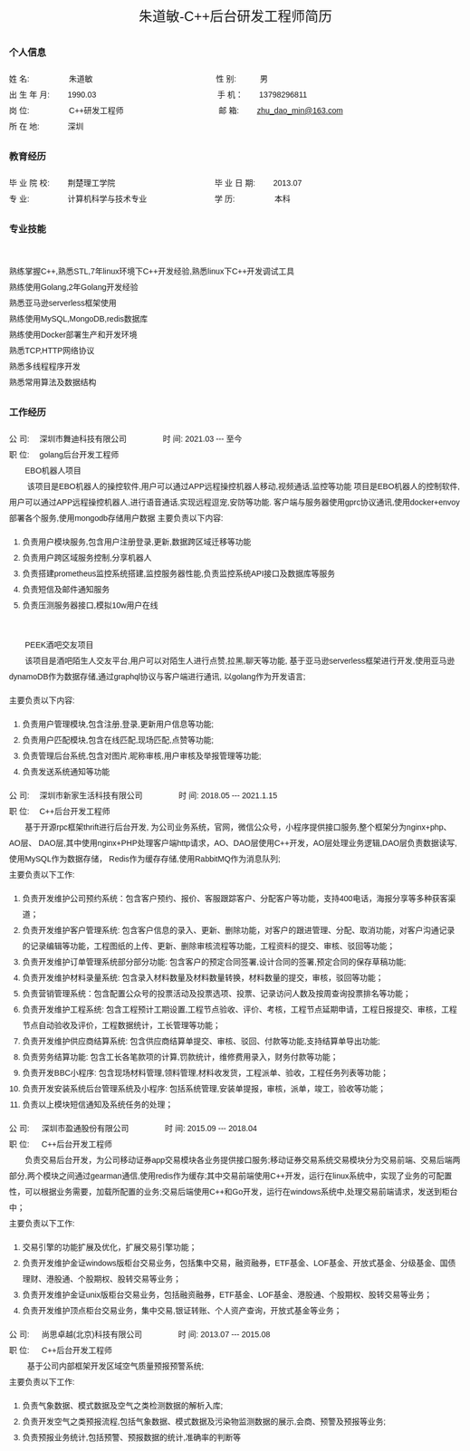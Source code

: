 <style>
body {
  font-family: Helvetica, arial, freesans, clean, sans-serif;
  font-size: 14px;
  line-height: 2;
  padding: 10px;
  max-width: 800px;
  margin: 0 auto;
}
</style>
<center><font size=5>朱道敏-C++后台研发工程师简历 </font> </center>

### 个人信息 
姓 名:&#8195;&#8195;&#8195;&#8195;&#8195;朱道敏 &#8195;&#8195;&#8195;&#8195;&#8195;&#8195;&#8195;&#8195;&#8195;&#8195;&#8195;&#8195;&#8195;&#8195;&#8195;  性 别:&#8195;&#8195;&#8195;男
<br/>出 生 年 月: &#8195;&#8195;1990.03&#8195;&#8195;&#8195;&#8195;&#8195;&#8195;&#8195;&#8195;&#8195;&#8195;&#8195;&#8195;&#8195;&#8195;&#8195; 手 机：&#8195;&#8195;13798296811
<br/>岗 位:&#8195;&#8195;&#8195;&#8195;&#8195;C++研发工程师&#8195;&#8195;&#8195;&#8195;&#8195;&#8195;&#8195;&#8195;&#8195;&#8195;&#8195;&#8195;邮 箱:&#8195;&#8195; zhu_dao_min@163.com   
所 在 地:  &#8195;&#8195;&#8195;  深圳

### 教育经历
毕 业 院 校:&#8195;&#8195;  荆楚理工学院   &#8195;&#8195;&#8195;&#8195;&#8195;&#8195;&#8195;&#8195;&#8195;&#8195;&#8195;&#8195; 毕 业 日 期:&#8195;&#8195; 2013.07
</br>专 业: &#8195;&#8195; &#8195;&#8195;    计算机科学与技术专业 &#8195;&#8195;&#8195;&#8195;&#8195;&#8195;&#8195;&#8195; 学 历:&#8195;&#8195;&#8195;&#8195;&#8195;本科     

### 专业技能
</br>熟练掌握C++,熟悉STL,7年linux环境下C++开发经验,熟悉linux下C++开发调试工具
</br>熟练使用Golang,2年Golang开发经验
</br>熟悉亚马逊serverless框架使用
</br>熟练使用MySQL,MongoDB,redis数据库
</br>熟练使用Docker部署生产和开发环境
</br>熟悉TCP,HTTP网络协议
</br>熟悉多线程程序开发
</br>熟悉常用算法及数据结构

### 工作经历

公 司: &#8195;深圳市舞迪科技有限公司    &#8195;&#8195;&#8195;&#8195; 时 间: 2021.03 --- 至今
<br/>职 位: &#8195;golang后台开发工程师 
<br/>&#8195;&#8195;EBO机器人项目
<br/>&#8195;&#8195; 该项目是EBO机器人的操控软件,用户可以通过APP远程操控机器人移动,视频通话,监控等功能
  项目是EBO机器人的控制软件,用户可以通过APP远程操控机器人,进行语音通话,实现远程逗宠,安防等功能. 
  客户端与服务器使用gprc协议通讯,使用docker+envoy部署各个服务,使用mongodb存储用户数据
主要负责以下内容:
1. 负责用户模块服务,包含用户注册登录,更新,数据跨区域迁移等功能
1. 负责用户跨区域服务控制,分享机器人
2. 负责搭建prometheus监控系统搭建,监控服务器性能,负责监控系统API接口及数据库等服务
3. 负责短信及邮件通知服务
4. 负责压测服务器接口,模拟10w用户在线

<br/>&#8195;&#8195;PEEK酒吧交友项目
<br/>&#8195;&#8195;该项目是酒吧陌生人交友平台,用户可以对陌生人进行点赞,拉黑,聊天等功能,
  基于亚马逊serverless框架进行开发,使用亚马逊dynamoDB作为数据存储,通过graphql协议与客户端进行通讯,
  以golang作为开发语言;

主要负责以下内容:
1. 负责用户管理模块,包含注册,登录,更新用户信息等功能;
2. 负责用户匹配模块,包含在线匹配,现场匹配,点赞等功能;
3. 负责管理后台系统,包含对图片,昵称审核,用户审核及举报管理等功能;
4. 负责发送系统通知等功能

公 司: &#8195;深圳市新家生活科技有限公司    &#8195;&#8195;&#8195;&#8195; 时 间: 2018.05 --- 2021.1.15
<br/>职 位: &#8195;C++后台开发工程师 
<br/>&#8195;&#8195;基于开源rpc框架thrift进行后台开发, 为公司业务系统，官网，微信公众号，小程序提供接口服务,整个框架分为nginx+php、AO层、 DAO层,其中使用nginx+PHP处理客户端http请求，AO、DAO层使用C++开发，AO层处理业务逻辑,DAO层负责数据读写,使用MySQL作为数据存储，
Redis作为缓存存储,使用RabbitMQ作为消息队列;
<br/>主要负责以下工作:

1. 负责开发维护公司预约系统：包含客户预约、报价、客服跟踪客户、分配客户等功能，支持400电话，海报分享等多种获客渠道；
2. 负责开发维护客户管理系统: 包含客户信息的录入、更新、删除功能，对客户的跟进管理、分配、取消功能，对客户沟通记录的记录编辑等功能，工程图纸的上传、更新、删除审核流程等功能，工程资料的提交、审核、驳回等功能；
3. 负责开发维护订单管理系统部分部分功能: 包含客户的预定合同签署,设计合同的签署,预定合同的保存草稿功能;
4. 负责开发维护材料录量系统: 包含录入材料数量及材料数量转换，材料数量的提交，审核，驳回等功能；
5. 负责营销管理系统：包含配置公众号的投票活动及投票选项、投票、记录访问人数及按周查询投票排名等功能；
6. 负责开发维护工程系统: 包含工程预计工期设置,工程节点验收、评价、考核，工程节点延期申请，工程日报提交、审核，工程节点自动验收及评价，工程数据统计，工长管理等功能；
7. 负责开发维护供应商结算系统: 包含供应商结算单提交、审核、驳回、付款等功能,支持结算单导出功能;
8. 负责劳务结算功能: 包含工长各笔款项的计算,罚款统计，维修费用录入，财务付款等功能；
9. 负责开发BBC小程序: 包含现场材料管理,领料管理,材料收发货，工程派单、验收，工程任务列表等功能；
10. 负责开发安装系统后台管理系统及小程序: 包括系统管理,安装单提报，审核，派单，竣工，验收等功能；
11. 负责以上模块短信通知及系统任务的处理；

公 司: &#8195; 深圳市盈通股份有限公司  &#8195;&#8195;&#8195;&#8195; 时 间: 2015.09 --- 2018.04   
职 位: &#8195; C++后台开发工程师
<br/>&#8195;&#8195;负责交易后台开发，为公司移动证券app交易模块各业务提供接口服务;移动证券交易系统交易模块分为交易前端、交易后端两部分,两个模块之间通过gearman通信,使用redis作为缓存;其中交易前端使用C++开发，运行在linux系统中，实现了业务的可配置性，可以根据业务需要，加载所配置的业务;交易后端使用C++和Go开发，运行在windows系统中,处理交易前端请求，发送到柜台中；
<br/>主要负责以下工作:

1. 交易引擎的功能扩展及优化，扩展交易引擎功能；
2. 负责开发维护金证windows版柜台交易业务，包括集中交易，融资融券，ETF基金、LOF基金、开放式基金、分级基金、国债理财、港股通、个股期权、股转交易等业务；
3. 负责开发维护金证unix版柜台交易业务，包括融资融券，ETF基金、LOF基金、港股通、个股期权、股转交易等业务；
4. 负责开发维护顶点柜台交易业务，集中交易,银证转账、个人资产查询，开放式基金等业务；

公 司: &#8195; 尚思卓越(北京)科技有限公司  &#8195;&#8195;&#8195;&#8195; 时 间: 2013.07 --- 2015.08   
职 位: &#8195; C++后台开发工程师
<br/>&#8195;&#8195; 基于公司内部框架开发区域空气质量预报预警系统;
<br/>主要负责以下工作:

1. 负责气象数据、模式数据及空气之类检测数据的解析入库;
2. 负责开发空气之类预报流程,包括气象数据、模式数据及污染物监测数据的展示,会商、预警及预报等业务;
3. 负责预报业务统计,包括预警、预报数据的统计,准确率的判断等

